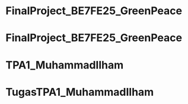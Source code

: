 # FinalProject_BE7FE25_GreenPeace
# FinalProject_BE7FE25_GreenPeace
# TPA1_MuhammadIlham
# TugasTPA1_MuhammadIlham
